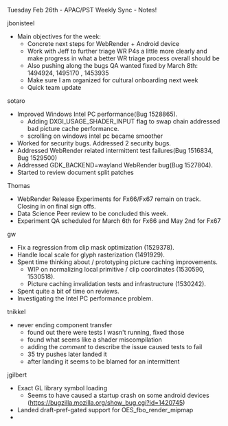 Tuesday Feb 26th - APAC/PST Weekly Sync - Notes!

jbonisteel
  * Main objectives for the week:
    * Concrete next steps for WebRender + Android device
    * Work with Jeff to further triage WR P4s a little more clearly and make progress in what a better WR triage process overall should be
    * Also pushing along the bugs QA wanted fixed by March 8th: 1494924, 1495170 , 1453935
    * Make sure I am organized for cultural onboarding next week
    * Quick team update

sotaro
  * Improved Windows Intel PC performance(Bug 1528865).
    * Adding DXGI_USAGE_SHADER_INPUT flag to swap chain addressed bad picture cache performance.
    * scrolling on windows intel pc became smoother
  * Worked for security bugs. Addressed 2 security bugs.
  * Addressed WebRender related intermittent test failures(Bug 1516834, Bug 1529500)
  * Addressed GDK_BACKEND=wayland WebRender bug(Bug 1527804).
  * Started to review document split patches

Thomas
  * WebRender Release Experiments for Fx66/Fx67 remain on track. Closing in on final sign offs.
  * Data Science Peer review to be concluded this week.
  * Experiment QA scheduled for March 6th for Fx66 and May 2nd for Fx67

gw
  * Fix a regression from clip mask optimization (1529378).
  * Handle local scale for glyph rasterization (1491929).
  * Spent time thinking about / prototyping picture caching improvements.
    * WIP on normalizing local primitive / clip coordinates (1530590, 1530518).
    * Picture caching invalidation tests and infrastructure (1530242).
  * Spent quite a bit of time on reviews.
  * Investigating the Intel PC performance problem.

tnikkel
  * never ending component transfer
    * found out there were tests I wasn't running, fixed those
    * found what seems like a shader miscompilation
    * adding the _comment_ to describe the issue caused tests to fail
    * 35 try pushes later landed it
    * after landing it seems to be blamed for an intermittent

jgilbert
  * Exact GL library symbol loading
    * Seems to have caused a startup crash on some android devices (https://bugzilla.mozilla.org/show_bug.cgi?id=1420745)
  * Landed draft-pref-gated support for OES_fbo_render_mipmap
  * 

